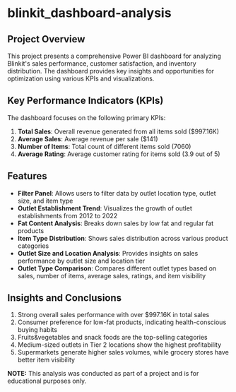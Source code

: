 # blinkit_dashboard-analysis


## Project Overview

This project presents a comprehensive Power BI dashboard for analyzing Blinkit's sales performance, customer satisfaction, and inventory distribution. The dashboard provides key insights and opportunities for optimization using various KPIs and visualizations.

## Key Performance Indicators (KPIs)

The dashboard focuses on the following primary KPIs:

1. **Total Sales**: Overall revenue generated from all items sold ($997.16K)
2. **Average Sales**: Average revenue per sale ($141)
3. **Number of Items**: Total count of different items sold (7060)
4. **Average Rating**: Average customer rating for items sold (3.9 out of 5)

## Features

- **Filter Panel**: Allows users to filter data by outlet location type, outlet size, and item type
- **Outlet Establishment Trend**: Visualizes the growth of outlet establishments from 2012 to 2022
- **Fat Content Analysis**: Breaks down sales by low fat and regular fat products
- **Item Type Distribution**: Shows sales distribution across various product categories
- **Outlet Size and Location Analysis**: Provides insights on sales performance by outlet size and location tier
- **Outlet Type Comparison**: Compares different outlet types based on sales, number of items, average sales, ratings, and item visibility

## Insights and Conclusions

1. Strong overall sales performance with over $997.16K in total sales
2. Consumer preference for low-fat products, indicating health-conscious buying habits
3. Fruits&vegetables and snack foods are the top-selling categories
4. Medium-sized outlets in Tier 2 locations show the highest profitability
5. Supermarkets generate higher sales volumes, while grocery stores have better item visibility

**NOTE:** This analysis was conducted as part of a project and is for educational purposes only.
